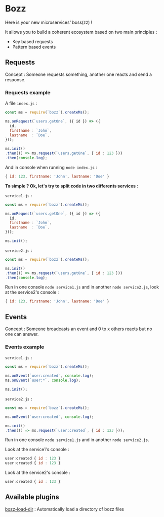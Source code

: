 # Bozz

Here is your new microservices' boss(zz) !

It allows you to build a coherent ecosystem based on two main principles :

  + Key based requests
  + Pattern based events

## Requests

Concept : Someone requests something, another one reacts and send a response.

### Requests example

A file `index.js` :
```javascript
const ms = require(`bozz`).createMs();

ms.onRequest(`users.getOne`, ({ id }) => ({
  id,
  firstname : `John`,
  lastname  : `Doe`,
}));

ms.init()
.then(() => ms.request(`users.getOne`, { id : 123 }))
.then(console.log);
```

And in console when running `node index.js` :
```javascript
{ id: 123, firstname: 'John', lastname: 'Doe' }
```

**To simple ? Ok, let's try to split code in two differents services :**

`service1.js` :
```javascript
const ms = require(`bozz`).createMs();

ms.onRequest(`users.getOne`, ({ id }) => ({
  id,
  firstname : `John`,
  lastname  : `Doe`,
}));

ms.init();
```

`service2.js` :
```javascript
const ms = require(`bozz`).createMs();

ms.init()
.then(() => ms.request(`users.getOne`, { id : 123 }))
.then(console.log);
```

Run in one console `node service1.js` and in another `node service2.js`, look at the service2's console :
```javascript
{ id: 123, firstname: 'John', lastname: 'Doe' }
```

## Events

Concept : Someone broadcasts an event and 0 to x others reacts but no one can answer.

### Events example

`service1.js` :
```javascript
const ms = require(`bozz`).createMs();

ms.onEvent(`user:created`, console.log);
ms.onEvent(`user:*`, console.log);

ms.init();
```

`service2.js` :
```javascript
const ms = require(`bozz`).createMs();

ms.onEvent(`user:created`, console.log);

ms.init()
.then(() => ms.request(`user:created`, { id : 123 }));
```

Run in one console `node service1.js` and in another `node service2.js`.

Look at the service1's console :
```javascript
user:created { id : 123 }
user:created { id : 123 }
```

Look at the service2's console :
```javascript
user:created { id : 123 }
```

## Available plugins

[bozz-load-dir](https://www.npmjs.com/package/bozz-load-dir) : Automatically load a directory of bozz files

